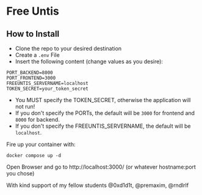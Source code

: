 # Free Untis
## How to Install
- Clone the repo to your desired destination
- Create a <code>.env</code> File 
- Insert the following content (change values as you desire):
```
PORT_BACKEND=8000
PORT_FRONTEND=3000
FREEUNTIS_SERVERNAME=localhost
TOKEN_SECRET=your_token_secret
```
- You MUST specify the TOKEN_SECRET, otherwise the application will not run!
- If you don't specify the PORTs, the default will be <code>3000</code> for frontend and <code>8000</code> for backend.
- If you don't specify the FREEUNTIS_SERVERNAME, the default will be <code>localhost</code>.

Fire up your container with:
```
docker compose up -d
```
Open Browser and go to  http://localhost:3000/ (or whatever hostname:port you chose)

With kind support of my fellow students @0xd1d1t, @premaxim, @rndlrlf
